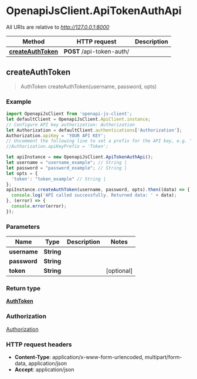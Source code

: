 # OpenapiJsClient.ApiTokenAuthApi

All URIs are relative to *http://127.0.0.1:8000*

Method | HTTP request | Description
------------- | ------------- | -------------
[**createAuthToken**](ApiTokenAuthApi.md#createAuthToken) | **POST** /api-token-auth/ | 



## createAuthToken

> AuthToken createAuthToken(username, password, opts)



### Example

```javascript
import OpenapiJsClient from 'openapi-js-client';
let defaultClient = OpenapiJsClient.ApiClient.instance;
// Configure API key authorization: Authorization
let Authorization = defaultClient.authentications['Authorization'];
Authorization.apiKey = 'YOUR API KEY';
// Uncomment the following line to set a prefix for the API key, e.g. "Token" (defaults to null)
//Authorization.apiKeyPrefix = 'Token';

let apiInstance = new OpenapiJsClient.ApiTokenAuthApi();
let username = "username_example"; // String | 
let password = "password_example"; // String | 
let opts = {
  'token': "token_example" // String | 
};
apiInstance.createAuthToken(username, password, opts).then((data) => {
  console.log('API called successfully. Returned data: ' + data);
}, (error) => {
  console.error(error);
});

```

### Parameters


Name | Type | Description  | Notes
------------- | ------------- | ------------- | -------------
 **username** | **String**|  | 
 **password** | **String**|  | 
 **token** | **String**|  | [optional] 

### Return type

[**AuthToken**](AuthToken.md)

### Authorization

[Authorization](../README.md#Authorization)

### HTTP request headers

- **Content-Type**: application/x-www-form-urlencoded, multipart/form-data, application/json
- **Accept**: application/json

